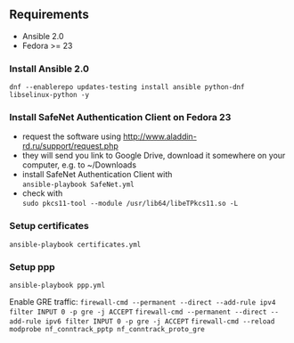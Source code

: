 ## Requirements
- Ansible 2.0  
- Fedora >= 23

### Install Ansible 2.0
`dnf --enablerepo updates-testing install ansible python-dnf libselinux-python -y`

### Install SafeNet Authentication Client on Fedora 23
- request the software using http://www.aladdin-rd.ru/support/request.php
- they will send you link to Google Drive, download it somewhere on your computer, e.g. to ~/Downloads
- install SafeNet Authentication Client with  
  `ansible-playbook SafeNet.yml`
- check with  
  `sudo pkcs11-tool --module /usr/lib64/libeTPkcs11.so -L`

### Setup certificates
`ansible-playbook certificates.yml`

### Setup ppp
`ansible-playbook ppp.yml`

Enable GRE traffic:
`firewall-cmd --permanent --direct --add-rule ipv4 filter INPUT 0 -p gre -j ACCEPT`
`firewall-cmd --permanent --direct --add-rule ipv6 filter INPUT 0 -p gre -j ACCEPT`
`firewall-cmd --reload`
`modprobe nf_conntrack_pptp nf_conntrack_proto_gre`
